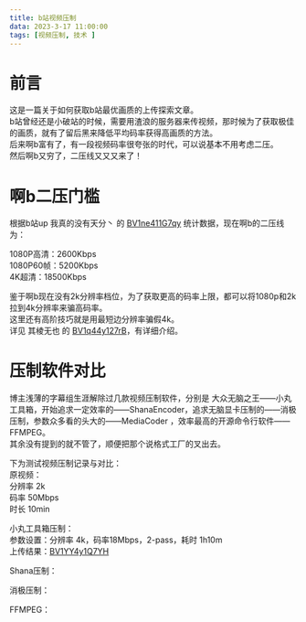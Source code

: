 ```yaml
---
title: b站视频压制
data: 2023-3-17 11:00:00
tags: [视频压制, 技术 ]
---
```

# 前言
这是一篇关于如何获取b站最优画质的上传探索文章。  
b站曾经还是小破站的时候，需要用渣浪的服务器来传视频，那时候为了获取极佳的画质，就有了留后黑来降低平均码率获得高画质的方法。  
后来啊b富有了，有一段视频码率很夸张的时代，可以说基本不用考虑二压。  
然后啊b又穷了，二压线又又又来了！  

# 啊b二压门槛
根据b站up 我真的没有天分丶 的 [BV1ne411G7qy](https://www.bilibili.com/video/BV1ne411G7qy/?vd_source=f30bfaa2341a62352679272ad1d09fb7) 统计数据，现在啊b的二压线为：  
  
1080P高清：2600Kbps  
1080P60帧：5200Kbps  
4K超清：18500Kbps  

鉴于啊b现在没有2k分辨率档位，为了获取更高的码率上限，都可以将1080p和2k拉到4k分辨率来骗高码率。  
这里还有高阶技巧就是用最短边分辨率骗假4k。  
详见 其棱无也 的 [BV1q44y127rB](https://www.bilibili.com/video/BV1q44y127rB/?spm_id_from=333.788.recommend_more_video.1&vd_source=f30bfaa2341a62352679272ad1d09fb7)，有详细介绍。  


# 压制软件对比
博主浅薄的字幕组生涯解除过几款视频压制软件，分别是 大众无脑之王——小丸工具箱，开始追求一定效率的——ShanaEncoder，追求无脑显卡压制的——消极压制，参数众多看的头大的——MediaCoder ，效率最高的开源命令行软件——FFMPEG。  
其余没有提到的就不管了，顺便把那个说格式工厂的叉出去。

下为测试视频压制记录与对比：  
原视频：  
分辨率 2k  
码率   50Mbps  
时长   10min  

小丸工具箱压制：  
参数设置：分辨率 4k，码率18Mbps，2-pass，耗时 1h10m  
上传结果：[BV1YY4y1Q7YH](https://www.bilibili.com/video/BV1YY4y1Q7YH/?spm_id_from=333.880.my_history.page.click&vd_source=f30bfaa2341a62352679272ad1d09fb7)

Shana压制：  

消极压制：  

FFMPEG：  
